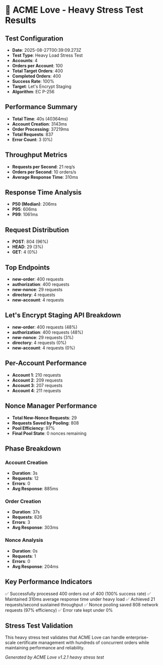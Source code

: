 # 🚀 ACME Love - Heavy Stress Test Results

## Test Configuration
- **Date**: 2025-08-27T00:39:09.273Z
- **Test Type**: Heavy Load Stress Test
- **Accounts**: 4
- **Orders per Account**: 100
- **Total Target Orders**: 400
- **Completed Orders**: 400
- **Success Rate**: 100%
- **Target**: Let's Encrypt Staging
- **Algorithm**: EC P-256

## Performance Summary
- **Total Time**: 40s (40364ms)
- **Account Creation**: 3143ms
- **Order Processing**: 37219ms
- **Total Requests**: 837
- **Error Count**: 3 (0%)

## Throughput Metrics
- **Requests per Second**: 21 req/s
- **Orders per Second**: 10 orders/s
- **Average Response Time**: 310ms

## Response Time Analysis
- **P50 (Median)**: 206ms
- **P95**: 606ms
- **P99**: 1061ms

## Request Distribution
- **POST**: 804 (96%)
- **HEAD**: 29 (3%)
- **GET**: 4 (0%)

## Top Endpoints
- **new-order**: 400 requests
- **authorization**: 400 requests
- **new-nonce**: 29 requests
- **directory**: 4 requests
- **new-account**: 4 requests

## Let's Encrypt Staging API Breakdown
- **new-order**: 400 requests (48%)
- **authorization**: 400 requests (48%)
- **new-nonce**: 29 requests (3%)
- **directory**: 4 requests (0%)
- **new-account**: 4 requests (0%)

## Per-Account Performance
- **Account 1**: 210 requests
- **Account 2**: 209 requests
- **Account 3**: 207 requests
- **Account 4**: 211 requests

## Nonce Manager Performance
- **Total New-Nonce Requests**: 29
- **Requests Saved by Pooling**: 808
- **Pool Efficiency**: 97%
- **Final Pool State**: 0 nonces remaining

## Phase Breakdown
### Account Creation
- **Duration**: 3s
- **Requests**: 12
- **Errors**: 0
- **Avg Response**: 885ms

### Order Creation
- **Duration**: 37s
- **Requests**: 826
- **Errors**: 3
- **Avg Response**: 303ms

### Nonce Analysis
- **Duration**: 0s
- **Requests**: 1
- **Errors**: 0
- **Avg Response**: 204ms

## Key Performance Indicators
✅ Successfully processed 400 orders out of 400 (100% success rate)
✅ Maintained 310ms average response time under heavy load
✅ Achieved 21 requests/second sustained throughput
✅ Nonce pooling saved 808 network requests (97% efficiency)
✅ Error rate kept under 0%

## Stress Test Validation
This heavy stress test validates that ACME Love can handle enterprise-scale certificate 
management with hundreds of concurrent orders while maintaining performance and reliability.

*Generated by ACME Love v1.2.1 heavy stress test*
